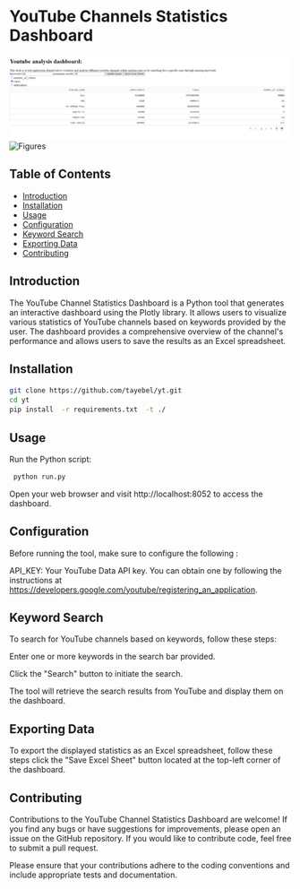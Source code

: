 # YouTube Channels Statistics Dashboard
![Table](/img1.bmp)
![Figures](/img2.bmp)

## Table of Contents

- [Introduction](#introduction)
- [Installation](#installation)
- [Usage](#usage)
- [Configuration](#configuration)
- [Keyword Search](#keyword-search)
- [Exporting Data](#exporting-data)
- [Contributing](#contributing)


## Introduction

The YouTube Channel Statistics Dashboard is a Python tool that generates an interactive dashboard using the Plotly library. It allows users to visualize various statistics of YouTube channels based on keywords provided by the user. The dashboard provides a comprehensive overview of the channel's performance and allows users to save the results as an Excel spreadsheet.

## Installation



   ```bash
   git clone https://github.com/tayebel/yt.git
   cd yt
   pip install  -r requirements.txt  -t ./
   ```
   
## Usage
Run the Python script:
```bash
 python run.py
 ```
    
Open your web browser and visit http://localhost:8052 to access the dashboard.

## Configuration
Before running the tool, make sure to configure the following :

API_KEY: Your YouTube Data API key. You can obtain one by following the instructions at https://developers.google.com/youtube/registering_an_application.


## Keyword Search
To search for YouTube channels based on keywords, follow these steps:

Enter one or more keywords in the search bar provided.

Click the "Search" button to initiate the search.

The tool will retrieve the search results from YouTube and display them on the dashboard.

## Exporting Data
To export the displayed statistics as an Excel spreadsheet, follow these steps click the "Save Excel Sheet" button located at the top-left corner of the dashboard.

## Contributing
Contributions to the YouTube Channel Statistics Dashboard are welcome! If you find any bugs or have suggestions for improvements, please open an issue on the GitHub repository. If you would like to contribute code, feel free to submit a pull request.

Please ensure that your contributions adhere to the coding conventions and include appropriate tests and documentation.




 
